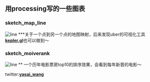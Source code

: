 ## 用processing写的一些图表

### sketch_map_line
![line](https://github.com/wangyasai/DataVizTemp/blob/master/image/map_line.gif)
***关于一个点到另一个点的地图映射，后来发现uber的可视化工具[**kepler.gl**](http://kepler.gl/#/demo)也可以做到～



### sketch_moiverank
![line](https://github.com/wangyasai/DataVizTemp/blob/master/image/movie.gif)
** 一个历年电影票房top10的排序效果，会看到每年新晋的电影～


twitter:[**yasai_wang**](https://twitter.com/yasai_wang)
